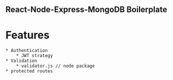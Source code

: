 ## React-Node-Express-MongoDB Boilerplate

# Features

    * Authentication
        * JWT strategy
    * Validation
        * validator.js // node package
    * protected routes
